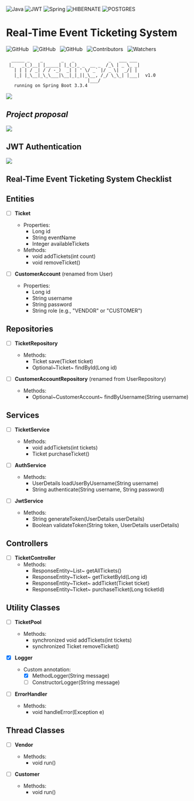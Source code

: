 ![Java](https://img.shields.io/badge/java-000?style=for-the-badge&logo=openjdk&logoColor=f89820)
![JWT](https://img.shields.io/badge/-JWT-000?style=for-the-badge&logo=json-web-tokens)
![Spring](https://img.shields.io/badge/spring-000?style=for-the-badge&logo=spring&logoColor=green)
![HIBERNATE](https://img.shields.io/badge/Hibernate-000?style=for-the-badge&logo=hibernate&logoColor=white)
![POSTGRES](https://img.shields.io/badge/-postgresql-000?style=for-the-badge&logo=postgresql)


# Real-Time Event Ticketing System

![GitHub](https://img.shields.io/github/forks/anuja-rahul/ticketingApp?style&logo=github)
&nbsp;
![GitHub](https://img.shields.io/github/license/anuja-rahul/ticketingApp?style&logo=github)
&nbsp;
![GitHub](https://img.shields.io/github/stars/anuja-rahul/ticketingApp?style&logo=github)
&nbsp;
![Contributors](https://img.shields.io/github/contributors/anuja-rahul/ticketingApp?style&logo=github)
&nbsp;
![Watchers](https://img.shields.io/github/watchers/anuja-rahul/ticketingApp?style&logo=github)
&nbsp;



```shell
  _____ _    _       _   _             _   ___ ___
 |_   _(_)__| |_____| |_(_)_ _  __ _  /_\ | _ \_ _|
   | | | / _| / / -_)  _| | ' \/ _` |/ _ \|  _/| |
   |_| |_\__|_\_\___|\__|_|_||_\__, /_/ \_\_| |___|  v1.0
                               |___/
   running on Spring Boot 3.3.4
```

[![](https://mermaid.ink/img/pako:eNpVUsGO2yAU_BXr7dVxsLGxzVa9NNtTq0q7PVW-vBgco8XGArzdNMq_F5Ooq554M8O8xwAX6I2QwOFkcRmTb8-P3ZwkX62Z_dMskk-73efk8PNHZMN6I74E1RqtpY38B7zJL9K-qV5G7V7fhGe5GKe8seeofcD7HPR4RLcZN7nX6NxBDomQA67aJ4PSmj8QQlIX5r1K_kApvde730r4kZfL-yOkMEk7oRIh1mXr1IEf5SQ74KEUaF876OZr2IerNy_nuQfu7SpTWBeBXh4UhtuY_iefxHZS4ANqF0htUMgAL-DPS7w_5Xzo2Jt5UKeNX60O9Oj94vh-v8nZSflxPWa9mfZOiRGtH99atmcFa7CgktUUK0pFf8zbZijKfBA1yQuE6zWFBeet6zvwhmSkKvKGVoxWtGyqFM7Ac5LlJWN5WbZ0o1nw_DEmpCBZW7O8aauKVbRmpA4GGdN8vz19_AEpWLOexn8Bw7xf0R7x9S-eDK5R?type=png)](https://mermaid.live/edit#pako:eNpVUsGO2yAU_BXr7dVxsLGxzVa9NNtTq0q7PVW-vBgco8XGArzdNMq_F5Ooq554M8O8xwAX6I2QwOFkcRmTb8-P3ZwkX62Z_dMskk-73efk8PNHZMN6I74E1RqtpY38B7zJL9K-qV5G7V7fhGe5GKe8seeofcD7HPR4RLcZN7nX6NxBDomQA67aJ4PSmj8QQlIX5r1K_kApvde730r4kZfL-yOkMEk7oRIh1mXr1IEf5SQ74KEUaF876OZr2IerNy_nuQfu7SpTWBeBXh4UhtuY_iefxHZS4ANqF0htUMgAL-DPS7w_5Xzo2Jt5UKeNX60O9Oj94vh-v8nZSflxPWa9mfZOiRGtH99atmcFa7CgktUUK0pFf8zbZijKfBA1yQuE6zWFBeet6zvwhmSkKvKGVoxWtGyqFM7Ac5LlJWN5WbZ0o1nw_DEmpCBZW7O8aauKVbRmpA4GGdN8vz19_AEpWLOexn8Bw7xf0R7x9S-eDK5R)

[//]: # (```mermaid)

[//]: # (graph LR;)

[//]: # (  FrontEnd <--> DTO;)

[//]: # (  DTO <--> Controller;)

[//]: # (  Controller <--> Service;)

[//]: # (  Service <--> Repository;)

[//]: # (  Repository <--> Database;)

[//]: # ()
[//]: # (  classDef default fill:#000,stroke:#333,stroke-width:4px;)

[//]: # (```)


## *Project proposal*

[![](https://mermaid.ink/img/pako:eNqlV21P20gQ_iuWpUpBBJIQYkJUIVGKVE70WkHak6p8WbwTe4W969tdG1IOfvvN2mvHdkxIW74Qz84zr8_M2k-uLyi4M3fB_Ygo9ZGRQJJ4wR38yyXOnPn3oJ2nQmb-3r-_5Jrp1dnZWrbvXAseOIzWRbdaMhRCBlz_TWKon11xDQFIh2SEReQugsKP6tLRQpNo23l-dAMREAU3RHc6isljYeKCJMTH8OtKmWDUIZRaJz3GteOLlOu9DS0JschstD17_Lzg9ZJ9B06F_JOS8Va1rDjLDV9gyzbDSvkr0VykSosY5LmfZ_QnYaUK5CuhJejqQcgulBQRGMFg4Fx8u51_-Xx542B5vl99_YUsioJ_FSKqJ7DvqBX3Qyk4-wm0s40FOdTeqyBL8B36WhzegsyYD80wdvVsnSWp9EMk6w7ubiARimkhV83OreXN7imSQc-6KSLYm1lTdbUl4_TD6or2bLdR6UuimeAkeim0X3Zh069GV_lo2XmxAX2zDOu1GLe1ISSC32J1LipqdLV54NsIm0dzFoPSJE5qPezebP-mJA9jy4o49zXLUOX3oy82wtVuaVU7l1KgHft0nZsuf20p-4XgGkc7AtluvaqdNdPAs0RwBUWKL9dMYecD0OdRud97e1v0LTENovjZYPAOwGpCWxOyA7Q1so0id7Pzr4fuXWGpHQAHiZfVXNwD7xnifwSNl6HKSW9_NyL7gNsPCHcyEjFaIa05bR76znY7rQjPUx12hli3EglCzfObw9nIjqBpvPaZj3G29fvtS6M7umsRBE1y7WMwQWkNGapIALi4zPLttHAppZCfCKdR206YC_Pz3uWjD_lacjqMvXuHhIiIOVYhS5RzB_oBAHUNPRgoBy05qiiinaaNxX1wcFZu_pmzcGPCMXC1cOvqZR_WujUDBoXVa0Hy23CtX1owyj6JopZ2bV67MYxnyKF2WGa5Gv32a4RBaEn8e4VXToR1WApZQlvbzcDtO5FBYQ-xasUhexNYq1sOLGauxK8MMu_S-Zpw2KvCXJ3fxlZtIo29cgKLHpZThYP7z7wMqG3h9evPGJSA1MTX3e2Vr9s0qPqoqCqfeSiBUEuv6n2llpyt6MHBf2fOTcq5eYku-hgnEcRosQqj3btdMJX5szrb8ngpLduA_8XrTjaQVX0q-FKKuEr5OicG5gtmLtVGHHYhdHBoWwxvo2ouGhvDQIpFocqQtvjZAbrgbt9FWEwYxY-ufCPhFIVY-YVrIJTIe6P4jHpIC3GLjXdnWqbQd9PEsNN-obmzJYlUJb2khoSV0KxswMcnV68S83kX4EWLJn3Blyww8lRGKA61TtRsMDDHhwHTYXp36It4oBgNidRhduoNvCNvSo7G4J2MyWQ8pv7d6HS6PDoeLenJcHRE3OfnvpsQbqw-urPp8HA4ORpNxxNvPBkfTyd9d-XORsPD0bHnjY6PT8dG7CHmpxCYxvDw9MQbTU8nE28yPvGGJwiAPJvPxZdp_oHad6VIg7BKEP39yOH58_P_FRS_ZQ?type=png)](https://mermaid.live/edit#pako:eNqlV21P20gQ_iuWpUpBBJIQYkJUIVGKVE70WkHak6p8WbwTe4W969tdG1IOfvvN2mvHdkxIW74Qz84zr8_M2k-uLyi4M3fB_Ygo9ZGRQJJ4wR38yyXOnPn3oJ2nQmb-3r-_5Jrp1dnZWrbvXAseOIzWRbdaMhRCBlz_TWKon11xDQFIh2SEReQugsKP6tLRQpNo23l-dAMREAU3RHc6isljYeKCJMTH8OtKmWDUIZRaJz3GteOLlOu9DS0JschstD17_Lzg9ZJ9B06F_JOS8Va1rDjLDV9gyzbDSvkr0VykSosY5LmfZ_QnYaUK5CuhJejqQcgulBQRGMFg4Fx8u51_-Xx542B5vl99_YUsioJ_FSKqJ7DvqBX3Qyk4-wm0s40FOdTeqyBL8B36WhzegsyYD80wdvVsnSWp9EMk6w7ubiARimkhV83OreXN7imSQc-6KSLYm1lTdbUl4_TD6or2bLdR6UuimeAkeim0X3Zh069GV_lo2XmxAX2zDOu1GLe1ISSC32J1LipqdLV54NsIm0dzFoPSJE5qPezebP-mJA9jy4o49zXLUOX3oy82wtVuaVU7l1KgHft0nZsuf20p-4XgGkc7AtluvaqdNdPAs0RwBUWKL9dMYecD0OdRud97e1v0LTENovjZYPAOwGpCWxOyA7Q1so0id7Pzr4fuXWGpHQAHiZfVXNwD7xnifwSNl6HKSW9_NyL7gNsPCHcyEjFaIa05bR76znY7rQjPUx12hli3EglCzfObw9nIjqBpvPaZj3G29fvtS6M7umsRBE1y7WMwQWkNGapIALi4zPLttHAppZCfCKdR206YC_Pz3uWjD_lacjqMvXuHhIiIOVYhS5RzB_oBAHUNPRgoBy05qiiinaaNxX1wcFZu_pmzcGPCMXC1cOvqZR_WujUDBoXVa0Hy23CtX1owyj6JopZ2bV67MYxnyKF2WGa5Gv32a4RBaEn8e4VXToR1WApZQlvbzcDtO5FBYQ-xasUhexNYq1sOLGauxK8MMu_S-Zpw2KvCXJ3fxlZtIo29cgKLHpZThYP7z7wMqG3h9evPGJSA1MTX3e2Vr9s0qPqoqCqfeSiBUEuv6n2llpyt6MHBf2fOTcq5eYku-hgnEcRosQqj3btdMJX5szrb8ngpLduA_8XrTjaQVX0q-FKKuEr5OicG5gtmLtVGHHYhdHBoWwxvo2ouGhvDQIpFocqQtvjZAbrgbt9FWEwYxY-ufCPhFIVY-YVrIJTIe6P4jHpIC3GLjXdnWqbQd9PEsNN-obmzJYlUJb2khoSV0KxswMcnV68S83kX4EWLJn3Blyww8lRGKA61TtRsMDDHhwHTYXp36It4oBgNidRhduoNvCNvSo7G4J2MyWQ8pv7d6HS6PDoeLenJcHRE3OfnvpsQbqw-urPp8HA4ORpNxxNvPBkfTyd9d-XORsPD0bHnjY6PT8dG7CHmpxCYxvDw9MQbTU8nE28yPvGGJwiAPJvPxZdp_oHad6VIg7BKEP39yOH58_P_FRS_ZQ)

[//]: # (```mermaid)

[//]: # ()
[//]: # (classDiagram)

[//]: # (    class Ticket {)

[//]: # (        <<Entity>>)

[//]: # (        + Long id)

[//]: # (        + String eventName)

[//]: # (        + Integer availableTickets)

[//]: # (        + Integer totalTickets)

[//]: # (        + Integer ticketReleaseRate)

[//]: # (        + Integer maxTicketCapacity)

[//]: # (        + void addTickets&#40;int count&#41;)

[//]: # (        + void removeTicket&#40;&#41;)

[//]: # (    })

[//]: # ()
[//]: # (    class Vendor {)

[//]: # (        <<Entity>>)

[//]: # (        + Long id)

[//]: # (        + String name)

[//]: # (        + String vendorCode)

[//]: # (        + void run&#40;&#41;)

[//]: # (    })

[//]: # ()
[//]: # (    class CustomerAccount {)

[//]: # (        <<Entity>>)

[//]: # (        + Long id)

[//]: # (        + String username)

[//]: # (        + String password)

[//]: # (        + String role    // CUSTOMER or VIP)

[//]: # (        + void run&#40;&#41;)

[//]: # (    })

[//]: # ()
[//]: # (    class TicketPool {)

[//]: # (        + synchronized void addTickets&#40;int tickets&#41;)

[//]: # (        + synchronized Ticket removeTicket&#40;&#41;)

[//]: # (    })

[//]: # ()
[//]: # (    class TicketService {)

[//]: # (        + void addTickets&#40;int tickets&#41;)

[//]: # (        + Ticket purchaseTicket&#40;&#41;)

[//]: # (    })

[//]: # ()
[//]: # (    class TicketRepository {)

[//]: # (        <<Repository>>)

[//]: # (        + save&#40;Ticket ticket&#41;: Ticket)

[//]: # (        + findById&#40;Long id&#41;: Optional~Ticket~)

[//]: # (    })

[//]: # ()
[//]: # (    class CustomerAccountRepository {)

[//]: # (        <<Repository>>)

[//]: # (        + Optional~CustomerAccount~ findByUsername&#40;String username&#41;)

[//]: # (    })

[//]: # ()
[//]: # (    class TicketSale {)

[//]: # (        <<Entity>>)

[//]: # (        + Long id)

[//]: # (        + Long ticketId)

[//]: # (        + Long customerId)

[//]: # (        + Timestamp purchaseTime)

[//]: # (        + Integer quantity)

[//]: # (    })

[//]: # ()
[//]: # (    class VendorActivity {)

[//]: # (        <<Entity>>)

[//]: # (        + Long id)

[//]: # (        + Long vendorId)

[//]: # (        + Long ticketId)

[//]: # (        + Integer addedTickets)

[//]: # (        + Timestamp timestamp)

[//]: # (    })

[//]: # ()
[//]: # (    class TicketController {)

[//]: # (        <<RestController>>)

[//]: # (        + ResponseEntity~List~ getAllTickets&#40;&#41;)

[//]: # (        + ResponseEntity~Ticket~ getTicketById&#40;Long id&#41;)

[//]: # (        + ResponseEntity~Ticket~ addTicket&#40;Ticket ticket&#41;)

[//]: # (        + ResponseEntity~Ticket~ purchaseTicket&#40;Long ticketId&#41;)

[//]: # (    })

[//]: # ()
[//]: # (    class JwtService {)

[//]: # (        + String generateToken&#40;UserDetails userDetails&#41;)

[//]: # (        + Boolean validateToken&#40;String token, UserDetails userDetails&#41;)

[//]: # (    })

[//]: # ()
[//]: # (    class AuthService {)

[//]: # (        + UserDetails loadUserByUsername&#40;String username&#41;)

[//]: # (        + String authenticate&#40;String username, String password&#41;)

[//]: # (    })

[//]: # ()
[//]: # (    class Logger {)

[//]: # (        + log&#40;String message&#41;: void)

[//]: # (    })

[//]: # ()
[//]: # (    class ErrorHandler {)

[//]: # (        + handleError&#40;Exception e&#41;: void)

[//]: # (    })

[//]: # ()
[//]: # (%% Relationships between entities and services)

[//]: # (    TicketRepository --> Ticket : "manages")

[//]: # (    TicketService --> TicketRepository : "uses")

[//]: # (    TicketPool --> TicketService : "calls")

[//]: # (    TicketController --> TicketService : "invokes")

[//]: # (    TicketSale --> CustomerAccount : "tracks sales for")

[//]: # (    VendorActivity --> Vendor : "logs activities for")

[//]: # (    VendorActivity --> Ticket : "logs ticket activity")

[//]: # ()
[//]: # (%% Authentication)

[//]: # (    AuthService --> JwtService : "generates and validates JWT")

[//]: # (    AuthService --> CustomerAccountRepository : "retrieves")

[//]: # (    TicketController --> AuthService : "authenticates")

[//]: # ()
[//]: # (%% Threads and synchronization)

[//]: # (    Vendor --|> Runnable : "implements")

[//]: # (    CustomerAccount --|> Runnable : "implements")

[//]: # (    Vendor --> TicketPool : "adds tickets to")

[//]: # (    CustomerAccount --> TicketPool : "retrieves tickets from")

[//]: # ()
[//]: # (%% Logs and errors)

[//]: # (    Vendor --> Logger : "logs activities")

[//]: # (    CustomerAccount --> Logger : "logs activities")

[//]: # (    Vendor --> ErrorHandler : "handles errors")

[//]: # (    CustomerAccount --> ErrorHandler : "handles errors")

[//]: # ()
[//]: # (```)

## JWT Authentication

[//]: # (```mermaid)

[//]: # (sequenceDiagram)

[//]: # (    participant Client)

[//]: # (    participant JWTAuthFilter)

[//]: # (    participant JWTService)

[//]: # (    participant UserDetailsService)

[//]: # (    participant Security)

[//]: # (    participant DispatcherServlet)

[//]: # (    participant Controller)

[//]: # (    participant Database)

[//]: # ()
[//]: # (    Client->>+JWTAuthFilter: Send HTTP Request)

[//]: # (    JWTAuthFilter->>JWTAuthFilter: Check JWT Token)

[//]: # (    )
[//]: # (    alt Missing or Invalid JWT)

[//]: # (        JWTAuthFilter-->>Client: HTTP 403 &#40;Forbidden&#41;)

[//]: # (    else Valid JWT)

[//]: # (        JWTAuthFilter->>+JWTService: Validate JWT Token)

[//]: # (        JWTService->>+UserDetailsService: Load User Details)

[//]: # (        UserDetailsService-->>-JWTService: User Details)

[//]: # (        JWTService-->>-JWTAuthFilter: Valid User)

[//]: # (    )
[//]: # (        JWTAuthFilter->>+Security: Update SecurityContextHolder)

[//]: # (        Security-->>-JWTAuthFilter: Success)

[//]: # ()
[//]: # (        JWTAuthFilter->>+DispatcherServlet: Pass Security Context)

[//]: # (        DispatcherServlet->>+Controller: Forward Request)

[//]: # (        Controller->>+Database: Query Database)

[//]: # (        Database-->>-Controller: Return Data)

[//]: # (        Controller-->>-DispatcherServlet: Return Response)

[//]: # (        DispatcherServlet-->>Client: HTTP 200 &#40;Success&#41;)

[//]: # (    end)

[//]: # ()
[//]: # (```)

[![](https://mermaid.ink/img/pako:eNqFVFFv2jAQ_iuWnzaNQkJIAD9UmsqqblqlrrBNmngx9kGsBjuzna6s4r_PTgyFJtvygMjdfffdZ3-5Z8wUB0ywgZ8VSAYzQTeabpcSuaek2gomSiotuioESNuOf_q-eF_Z_FoUFnRneg76UTBo574a0DOwVBTmrzVzYJUWdtfOzIQpqWU5aA8uoGO2KyWtVkXRNdiMWrqixlE2uUbfxeXluzNFxE0gObpZLO7QvT8jE3jOqhzsFeoqB_bgi9BCPUDgaH5pYdGtMEbIDVIafZSPtBDc1zb5dnfXvhmPNIOMogS9uVZ6JTgH-baBQWEAfftfq0ZfOG7S1FMLrycNwFDnUe3LIuizory-RRQyL-B2uVdxccrdDTxhDYDTY230eeTpiXbKPDjHEZW1xEPAuwKe7I0q-KGNfw7pLtp5xRgYs5T_4Gv5kaA7asyxLwq8Ly1aCN_mxbMEuSv-RTU_N15t1mNRzRysTNCXCvTuxNpHphCptZ0y3IOttKzznd19fYewALsHUyp5RtSS9Nq7wyhCb8J5HpwruT9Z3MNb0FsquNtHzz61xDaHLSwxcX851Q9LvJR7V0crq-Y7yTCxuoIeruobDrvrPPiBC6s0Jmvqvo8eLpxlwb0-Y7sr_eLbCGNdR6bkWmx8vNKFC-fWloYMBj7d3wibV6s-U9uBETx3WyR_nGaDbJhN6DCBbJzQNEk4W8XTyXo4itd8HMVDivf7HnbLxnd9wmQS9aN0GE-SNEvSZDRJe3iHSRz141GWxaPRNPHhzGF-K-VURP3pOIsn0zTN0mScRWMHgFrNbbOz69Xdw1pVm_wo0PH9qOH1-_4PXujrmQ?type=png)](https://mermaid.live/edit#pako:eNqFVFFv2jAQ_iuWnzaNQkJIAD9UmsqqblqlrrBNmngx9kGsBjuzna6s4r_PTgyFJtvygMjdfffdZ3-5Z8wUB0ywgZ8VSAYzQTeabpcSuaek2gomSiotuioESNuOf_q-eF_Z_FoUFnRneg76UTBo574a0DOwVBTmrzVzYJUWdtfOzIQpqWU5aA8uoGO2KyWtVkXRNdiMWrqixlE2uUbfxeXluzNFxE0gObpZLO7QvT8jE3jOqhzsFeoqB_bgi9BCPUDgaH5pYdGtMEbIDVIafZSPtBDc1zb5dnfXvhmPNIOMogS9uVZ6JTgH-baBQWEAfftfq0ZfOG7S1FMLrycNwFDnUe3LIuizory-RRQyL-B2uVdxccrdDTxhDYDTY230eeTpiXbKPDjHEZW1xEPAuwKe7I0q-KGNfw7pLtp5xRgYs5T_4Gv5kaA7asyxLwq8Ly1aCN_mxbMEuSv-RTU_N15t1mNRzRysTNCXCvTuxNpHphCptZ0y3IOttKzznd19fYewALsHUyp5RtSS9Nq7wyhCb8J5HpwruT9Z3MNb0FsquNtHzz61xDaHLSwxcX851Q9LvJR7V0crq-Y7yTCxuoIeruobDrvrPPiBC6s0Jmvqvo8eLpxlwb0-Y7sr_eLbCGNdR6bkWmx8vNKFC-fWloYMBj7d3wibV6s-U9uBETx3WyR_nGaDbJhN6DCBbJzQNEk4W8XTyXo4itd8HMVDivf7HnbLxnd9wmQS9aN0GE-SNEvSZDRJe3iHSRz141GWxaPRNPHhzGF-K-VURP3pOIsn0zTN0mScRWMHgFrNbbOz69Xdw1pVm_wo0PH9qOH1-_4PXujrmQ)

## Real-Time Event Ticketing System Checklist

## Entities
- [ ] **Ticket**
    - Properties:
        - Long id
        - String eventName
        - Integer availableTickets
    - Methods:
        - void addTickets(int count)
        - void removeTicket()

- [ ] **CustomerAccount** (renamed from User)
    - Properties:
        - Long id
        - String username
        - String password
        - String role (e.g., "VENDOR" or "CUSTOMER")

## Repositories
- [ ] **TicketRepository**
    - Methods:
        - Ticket save(Ticket ticket)
        - Optional~Ticket~ findById(Long id)

- [ ] **CustomerAccountRepository** (renamed from UserRepository)
    - Methods:
        - Optional~CustomerAccount~ findByUsername(String username)

## Services
- [ ] **TicketService**
    - Methods:
        - void addTickets(int tickets)
        - Ticket purchaseTicket()

- [ ] **AuthService**
    - Methods:
        - UserDetails loadUserByUsername(String username)
        - String authenticate(String username, String password)

- [ ] **JwtService**
    - Methods:
        - String generateToken(UserDetails userDetails)
        - Boolean validateToken(String token, UserDetails userDetails)

## Controllers
- [ ] **TicketController**
    - Methods:
        - ResponseEntity~List~ getAllTickets()
        - ResponseEntity~Ticket~ getTicketById(Long id)
        - ResponseEntity~Ticket~ addTicket(Ticket ticket)
        - ResponseEntity~Ticket~ purchaseTicket(Long ticketId)

## Utility Classes
- [ ] **TicketPool**
    - Methods:
        - synchronized void addTickets(int tickets)
        - synchronized Ticket removeTicket()

- [x] **Logger**
    - Custom annotation:
        - [x] MethodLogger(String message)
        - [ ] ConstructorLogger(String message)

- [ ] **ErrorHandler**
    - Methods:
        - void handleError(Exception e)

## Thread Classes
- [ ] **Vendor**
    - Methods:
        - void run()

- [ ] **Customer**
    - Methods:
        - void run()
